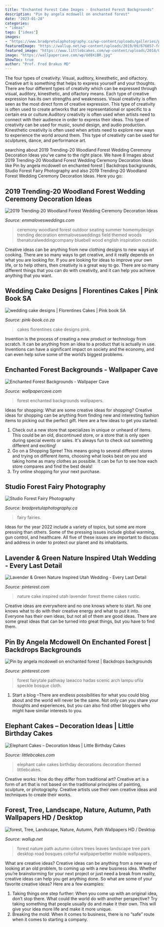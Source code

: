```yaml
---
title: "Enchanted Forest Cake Images - Enchanted Forest Backgrounds"
description: "Pin by angela mcdowell on enchanted forest"
date: "2023-01-28"
categories:
- "ideas"
tags: ["ideas"]
images:
- "https://www.bradpretulaphotography.ca/wp-content/uploads/galleries/post-877/thumbnails/BPl170497.jpg"
featuredImage: "https://wallup.net/wp-content/uploads/2019/09/676857-forest-tree-landscape-nature-autumn-path.jpg"
featured_image: "https://www.littlebcakes.com/wp-content/uploads/2014/05/Elephant-Cake-Decorations.jpg"
image: "https://wallpapercave.com/wp/Ud0XiBR.jpg"
ShowToc: true
author: "Prof. Fred Brakus MD"
---
```



The four types of creativity: Visual, auditory, kinesthetic, and olfactory.
Creative art is something that helps to express yourself and your thoughts. There are four different types of creativity which can be expressed through visual, auditory, kinesthetic, and olfactory means. Each type of creative expression has its own strengths and weaknesses. Visual creativity is often seen as the most direct form of creative expression. This type of creativity is often used to create artworks that are representational or specific to a certain era or culture.Auditory creativity is often used when artists need to connect with their audience in order to express their ideas. This type of creativity can be used for music, sound design, and audio production. Kinesthetic creativity is often used when artists need to explore new ways to experience the world around them. This type of creativity can be used for sculptures, dance, and performance art.

	

		
searching about 2019 Trending-20 Woodland Forest Wedding Ceremony Decoration Ideas you've came to the right place. We have 8 Images about 2019 Trending-20 Woodland Forest Wedding Ceremony Decoration Ideas like Pin by angela mcdowell on enchanted forest | Backdrops backgrounds, Studio Forest Fairy Photography and also 2019 Trending-20 Woodland Forest Wedding Ceremony Decoration Ideas. Here you go:
		
    
## 2019 Trending-20 Woodland Forest Wedding Ceremony Decoration Ideas

<img loading=lazy src="http://emmalovesweddings.com/wp-content/uploads/2018/11/outdoor-wedding-ceremony-seating-ideas-in-the-forest.jpg" onerror="this.onerror=null;this.src='https://tse3.mm.bing.net/th?id=OIP.7OGFi6A6N6yweRgeAX0CzQHaLH&amp;pid=15.1';" alt="2019 Trending-20 Woodland Forest Wedding Ceremony Decoration Ideas">

_Source: emmalovesweddings.com_

>ceremony woodland forest outdoor seating summer homemydesign trending decoration emmalovesweddings field themed woods thenaturalweddingcompany bluebell wood english inspiration outside. 

	

Creative ideas can be anything from new clothing designs to new ways of cooking. There are so many ways to get creative, and it really depends on what you are looking for. If you are looking for ideas to improve your own life, or to help others, then creativity is a great way to go. There are so many different things that you can do with creativity, and it can help you achieve anything that you want.

    
## Wedding Cake Designs | Florentines Cakes | Pink Book SA

<img loading=lazy src="https://pink-book.co.za/wp-content/uploads/2020/06/florentines-21.jpg" onerror="this.onerror=null;this.src='https://tse2.mm.bing.net/th?id=OIP.WzaBf0pp9Z-5KUdNDrwu3gHaJ9&amp;pid=15.1';" alt="wedding cake designs | Florentines Cakes | Pink book SA">

_Source: pink-book.co.za_

>cakes florentines cake designs pink. 

	

Invention is the process of creating a new product or technology from scratch. It can be anything from an idea to a product that is actually in use. Inventions can have a significant impact on society and the economy, and can even help solve some of the world’s biggest problems.

    
## Enchanted Forest Backgrounds - Wallpaper Cave

<img loading=lazy src="https://wallpapercave.com/wp/Ud0XiBR.jpg" onerror="this.onerror=null;this.src='https://tse4.mm.bing.net/th?id=OIP.7oHbx89gL0JQORxh2eIA0wHaEo&amp;pid=15.1';" alt="Enchanted Forest Backgrounds - Wallpaper Cave">

_Source: wallpapercave.com_

>forest enchanted backgrounds wallpapers. 

	

Ideas for shopping: What are some creative ideas for shopping?
Creative ideas for shopping can be anything from finding new and interesting fashion items to picking out the perfect gift. Here are a few ideas to get you started: 
1. Check out a new store that specializes in unique or unheard of items. This could be an old, discontinued store, or a store that is only open during special events or sales. It's always fun to check out something different and exciting! 
2. Go on a Shopping Spree! This means going to several different stores and trying on different items, choosing what looks best on you and taking home as many clothes as possible. It can be fun to see how each store compares and find the best deals! 
3. Try online shopping for your next purchase.

    
## Studio Forest Fairy Photography

<img loading=lazy src="https://www.bradpretulaphotography.ca/wp-content/uploads/galleries/post-877/thumbnails/BPl170497.jpg" onerror="this.onerror=null;this.src='https://tse2.mm.bing.net/th?id=OIP.MUQMkvEsceVuVxdt_QHixwAAAA&amp;pid=15.1';" alt="Studio Forest Fairy Photography">

_Source: bradpretulaphotography.ca_

>fairy fairies. 

	

Ideas for the year 2022 include a variety of topics, but some are more pressing than others. Some of the pressing issues include global warming, gun control, and healthcare. All five of these issues are important to discuss and address in order to protect our planet and its inhabitants.

    
## Lavender &amp; Green Nature Inspired Utah Wedding - Every Last Detail

<img loading=lazy src="https://i.pinimg.com/736x/d9/66/79/d96679f585cc3ade87a6464859743657--cupcake-party-cake-creations.jpg" onerror="this.onerror=null;this.src='https://tse2.mm.bing.net/th?id=OIP.5htc2Pzh_A_RI59CEcYTagHaLH&amp;pid=15.1';" alt="Lavender &amp; Green Nature Inspired Utah Wedding - Every Last Detail">

_Source: pinterest.com_

>nature cake inspired utah lavender forest theme cakes rustic. 

	

Creative ideas are everywhere and no one knows where to start. No one knows what to do with their creative energy and what to put it into. Everyone has their own ideas, but not all of them are good ideas. There are some great ideas that can be turned into great things, but you have to find them.

    
## Pin By Angela Mcdowell On Enchanted Forest | Backdrops Backgrounds

<img loading=lazy src="https://i.pinimg.com/736x/86/7f/3e/867f3e594c36851fd651df48e008c621.jpg" onerror="this.onerror=null;this.src='https://tse4.mm.bing.net/th?id=OIP.kpkIVGc43Ecgnr-rhSElUgAAAA&amp;pid=15.1';" alt="Pin by angela mcdowell on enchanted forest | Backdrops backgrounds">

_Source: pinterest.com_

>forest fairytale pathway laeacco hadas scenic arch lampu ofila speckle bosque cloth. 

	

1. Start a blog –There are endless possibilities for what you could blog about and the world will never be the same. Not only can you share your thoughts and experiences, but you can also find other bloggers who might have similar interests to you. 

    
## Elephant Cakes – Decoration Ideas | Little Birthday Cakes

<img loading=lazy src="https://www.littlebcakes.com/wp-content/uploads/2014/05/Elephant-Cake-Decorations.jpg" onerror="this.onerror=null;this.src='https://tse2.mm.bing.net/th?id=OIP.u_NfdQ5QLYo7slNmh5siiAHaH-&amp;pid=15.1';" alt="Elephant Cakes – Decoration Ideas | Little Birthday Cakes">

_Source: littlebcakes.com_

>elephant cake cakes birthday decorations decoration themed littlebcakes. 

	

Creative works: How do they differ from traditional art?
Creative art is a form of art that is not based on the traditional principles of painting, sculpture, or photography. Creative artists use their own creative ideas and techniques to create their works.

    
## Forest, Tree, Landscape, Nature, Autumn, Path Wallpapers HD / Desktop

<img loading=lazy src="https://wallup.net/wp-content/uploads/2019/09/676857-forest-tree-landscape-nature-autumn-path.jpg" onerror="this.onerror=null;this.src='https://tse2.mm.bing.net/th?id=OIP.pnzHWsmQHx5YGM2mexf20gHaEo&amp;pid=15.1';" alt="forest, Tree, Landscape, Nature, Autumn, Path Wallpapers HD / Desktop">

_Source: wallup.net_

>forest nature path autumn colors trees leaves landscape tree park desktop road bosques colorful wallpaperbetter mobile wallpapers. 

	

What are creative ideas?
Creative ideas can be anything from a new way of looking at an old problem, to coming up with a new business idea. Whether you’re brainstorming for your next project or just need a break from reality, creative ideas can help you get anything done. So what are some of your favorite creative ideas? Here are a few examples: 
1) Taking things one step further: When you come up with an original idea, don’t stop there. What could the world do with another perspective? Try taking something that people usually do and make it their own. This will give your idea more life and make it more unique. 
2) Breaking the mold: When it comes to business, there is no “safe” route when it comes to starting a company.

